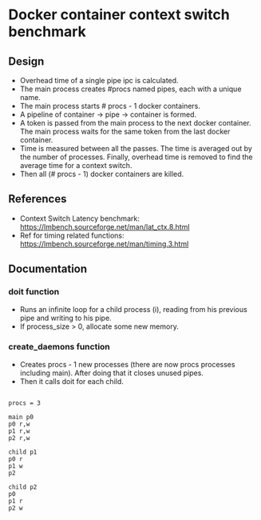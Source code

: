 # Docker container context switch benchmark

## Design

- Overhead time of a single pipe ipc is calculated.
- The main process creates #procs named pipes, each with a unique name.
- The main process starts # procs - 1 docker containers. 
- A pipeline of container -> pipe -> container is formed.
- A token is passed from the main process to the next docker container. The main process waits for the same token from the last docker container.
- Time is measured between all the passes. The time is averaged out by the number of processes. Finally, overhead time is removed to find the average time for a context switch.
- Then all (# procs - 1) docker containers are killed.

## References

- Context Switch Latency benchmark: https://lmbench.sourceforge.net/man/lat_ctx.8.html
- Ref for timing related functions: https://lmbench.sourceforge.net/man/timing.3.html

## Documentation

### doit function
- Runs an infinite loop for a child process (i), reading from his previous pipe and writing to his pipe.
- If process_size > 0, allocate some new memory.


### create_daemons function
- Creates procs - 1 new processes (there are now procs processes including main). After doing that it closes unused pipes.
- Then it calls doit for each child. 
```

procs = 3

main p0 
p0 r,w
p1 r,w
p2 r,w

child p1
p0 r
p1 w
p2

child p2
p0
p1 r
p2 w

```
